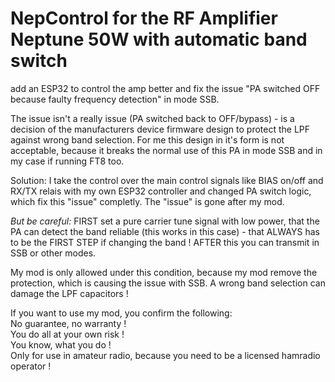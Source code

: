 # NepControl for the RF Amplifier Neptune 50W with automatic band switch

add an ESP32 to control the amp better and fix the issue "PA switched OFF because faulty frequency detection" in mode SSB.

The issue isn't a really issue (PA switched back to OFF/bypass) - is a decision of the manufacturers device firmware design to protect the LPF against wrong band selection.
For me this design in it's form is not acceptable, because it breaks the normal use of this PA in mode SSB and in my case if running FT8 too.

Solution: I take the control over the main control signals like BIAS on/off and RX/TX relais with my own ESP32 controller and changed PA switch logic, which fix this "issue" completly. The "issue" is gone after my mod.

*But be careful:* FIRST set a pure carrier tune signal with low power, that the PA can detect the band reliable (this works in this case) - that ALWAYS has to be the FIRST STEP if changing the band ! AFTER this you can transmit in SSB or other modes.

My mod is only allowed under this condition, because my mod remove the protection, which is causing the issue with SSB. A wrong band selection can damage the LPF capacitors !

If you want to use my mod, you confirm the following:<BR>
No guarantee, no warranty !<BR>
You do all at your own risk !<BR>
You know, what you do !<BR>
Only for use in amateur radio, because you need to be a licensed hamradio operator !
